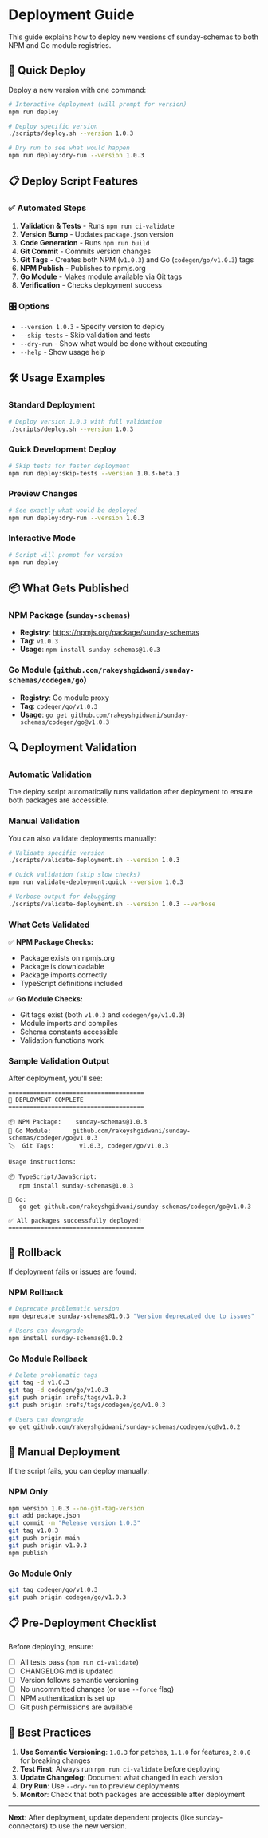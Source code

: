 # Deployment Guide

This guide explains how to deploy new versions of sunday-schemas to both NPM and Go module registries.

## 🚀 Quick Deploy

Deploy a new version with one command:

```bash
# Interactive deployment (will prompt for version)
npm run deploy

# Deploy specific version
./scripts/deploy.sh --version 1.0.3

# Dry run to see what would happen
npm run deploy:dry-run --version 1.0.3
```

## 📋 Deploy Script Features

### ✅ Automated Steps
1. **Validation & Tests** - Runs `npm run ci-validate`
2. **Version Bump** - Updates `package.json` version
3. **Code Generation** - Runs `npm run build`
4. **Git Commit** - Commits version changes
5. **Git Tags** - Creates both NPM (`v1.0.3`) and Go (`codegen/go/v1.0.3`) tags
6. **NPM Publish** - Publishes to npmjs.org
7. **Go Module** - Makes module available via Git tags
8. **Verification** - Checks deployment success

### 🎛️ Options
- `--version 1.0.3` - Specify version to deploy
- `--skip-tests` - Skip validation and tests
- `--dry-run` - Show what would be done without executing
- `--help` - Show usage help

## 🛠️ Usage Examples

### Standard Deployment
```bash
# Deploy version 1.0.3 with full validation
./scripts/deploy.sh --version 1.0.3
```

### Quick Development Deploy
```bash
# Skip tests for faster deployment
npm run deploy:skip-tests --version 1.0.3-beta.1
```

### Preview Changes
```bash
# See exactly what would be deployed
npm run deploy:dry-run --version 1.0.3
```

### Interactive Mode
```bash
# Script will prompt for version
npm run deploy
```

## 📦 What Gets Published

### NPM Package (`sunday-schemas`)
- **Registry**: https://npmjs.org/package/sunday-schemas
- **Tag**: `v1.0.3`
- **Usage**: `npm install sunday-schemas@1.0.3`

### Go Module (`github.com/rakeyshgidwani/sunday-schemas/codegen/go`)
- **Registry**: Go module proxy
- **Tag**: `codegen/go/v1.0.3`
- **Usage**: `go get github.com/rakeyshgidwani/sunday-schemas/codegen/go@v1.0.3`

## 🔍 Deployment Validation

### Automatic Validation
The deploy script automatically runs validation after deployment to ensure both packages are accessible.

### Manual Validation
You can also validate deployments manually:

```bash
# Validate specific version
./scripts/validate-deployment.sh --version 1.0.3

# Quick validation (skip slow checks)
npm run validate-deployment:quick --version 1.0.3

# Verbose output for debugging
./scripts/validate-deployment.sh --version 1.0.3 --verbose
```

### What Gets Validated
✅ **NPM Package Checks:**
- Package exists on npmjs.org
- Package is downloadable
- Package imports correctly
- TypeScript definitions included

✅ **Go Module Checks:**
- Git tags exist (both `v1.0.3` and `codegen/go/v1.0.3`)
- Module imports and compiles
- Schema constants accessible
- Validation functions work

### Sample Validation Output

After deployment, you'll see:

```
======================================
🚀 DEPLOYMENT COMPLETE
======================================

📦 NPM Package:    sunday-schemas@1.0.3
🐹 Go Module:      github.com/rakeyshgidwani/sunday-schemas/codegen/go@v1.0.3
🏷️  Git Tags:       v1.0.3, codegen/go/v1.0.3

Usage instructions:

📦 TypeScript/JavaScript:
   npm install sunday-schemas@1.0.3

🐹 Go:
   go get github.com/rakeyshgidwani/sunday-schemas/codegen/go@v1.0.3

✅ All packages successfully deployed!
======================================
```

## 🚨 Rollback

If deployment fails or issues are found:

### NPM Rollback
```bash
# Deprecate problematic version
npm deprecate sunday-schemas@1.0.3 "Version deprecated due to issues"

# Users can downgrade
npm install sunday-schemas@1.0.2
```

### Go Module Rollback
```bash
# Delete problematic tags
git tag -d v1.0.3
git tag -d codegen/go/v1.0.3
git push origin :refs/tags/v1.0.3
git push origin :refs/tags/codegen/go/v1.0.3

# Users can downgrade
go get github.com/rakeyshgidwani/sunday-schemas/codegen/go@v1.0.2
```

## 🔧 Manual Deployment

If the script fails, you can deploy manually:

### NPM Only
```bash
npm version 1.0.3 --no-git-tag-version
git add package.json
git commit -m "Release version 1.0.3"
git tag v1.0.3
git push origin main
git push origin v1.0.3
npm publish
```

### Go Module Only
```bash
git tag codegen/go/v1.0.3
git push origin codegen/go/v1.0.3
```

## 📋 Pre-Deployment Checklist

Before deploying, ensure:

- [ ] All tests pass (`npm run ci-validate`)
- [ ] CHANGELOG.md is updated
- [ ] Version follows semantic versioning
- [ ] No uncommitted changes (or use `--force` flag)
- [ ] NPM authentication is set up
- [ ] Git push permissions are available

## 🎯 Best Practices

1. **Use Semantic Versioning**: `1.0.3` for patches, `1.1.0` for features, `2.0.0` for breaking changes
2. **Test First**: Always run `npm run ci-validate` before deploying
3. **Update Changelog**: Document what changed in each version
4. **Dry Run**: Use `--dry-run` to preview deployments
5. **Monitor**: Check that both packages are accessible after deployment

---

**Next**: After deployment, update dependent projects (like sunday-connectors) to use the new version.